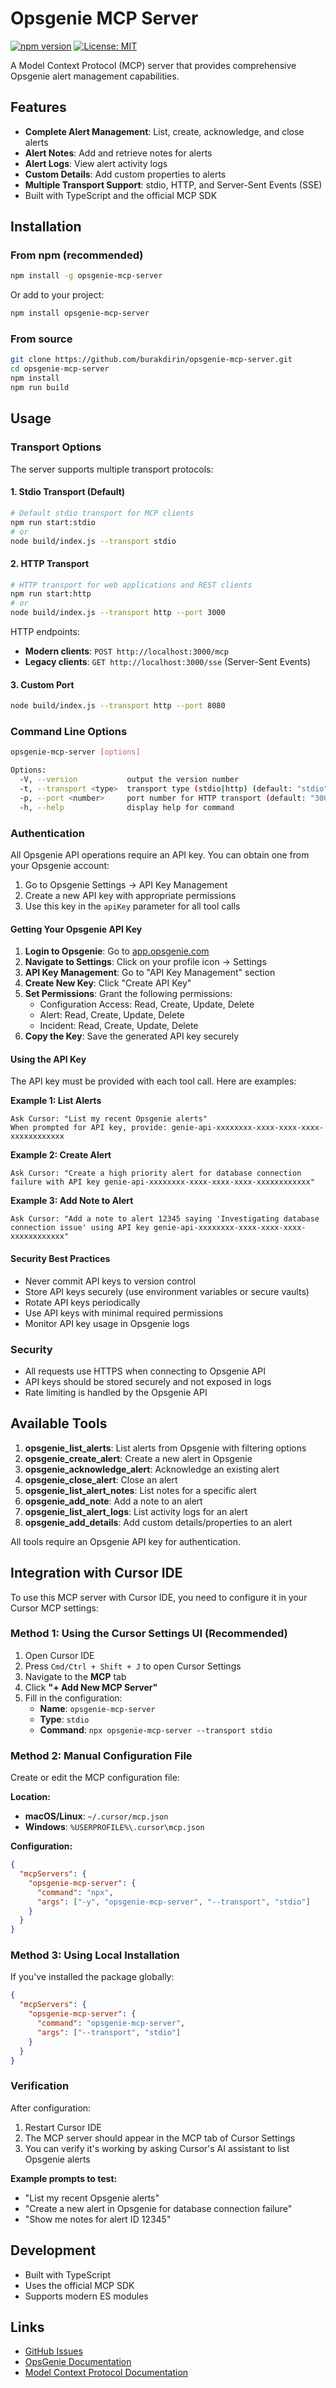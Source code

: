 # Opsgenie MCP Server

[![npm version](https://badge.fury.io/js/opsgenie-mcp-server.svg)](https://badge.fury.io/js/opsgenie-mcp-server)
[![License: MIT](https://img.shields.io/badge/License-MIT-yellow.svg)](https://opensource.org/licenses/MIT)

A Model Context Protocol (MCP) server that provides comprehensive Opsgenie alert management capabilities.

## Features

- **Complete Alert Management**: List, create, acknowledge, and close alerts
- **Alert Notes**: Add and retrieve notes for alerts
- **Alert Logs**: View alert activity logs
- **Custom Details**: Add custom properties to alerts
- **Multiple Transport Support**: stdio, HTTP, and Server-Sent Events (SSE)
- Built with TypeScript and the official MCP SDK

## Installation

### From npm (recommended)

```bash
npm install -g opsgenie-mcp-server
```

Or add to your project:

```bash
npm install opsgenie-mcp-server
```

### From source

```bash
git clone https://github.com/burakdirin/opsgenie-mcp-server.git
cd opsgenie-mcp-server
npm install
npm run build
```

## Usage

### Transport Options

The server supports multiple transport protocols:

#### 1. Stdio Transport (Default)

```bash
# Default stdio transport for MCP clients
npm run start:stdio
# or
node build/index.js --transport stdio
```

#### 2. HTTP Transport

```bash
# HTTP transport for web applications and REST clients
npm run start:http
# or
node build/index.js --transport http --port 3000
```

HTTP endpoints:

- **Modern clients**: `POST http://localhost:3000/mcp`
- **Legacy clients**: `GET http://localhost:3000/sse` (Server-Sent Events)

#### 3. Custom Port

```bash
node build/index.js --transport http --port 8080
```

### Command Line Options

```bash
opsgenie-mcp-server [options]

Options:
  -V, --version           output the version number
  -t, --transport <type>  transport type (stdio|http) (default: "stdio")
  -p, --port <number>     port number for HTTP transport (default: "3000")
  -h, --help              display help for command
```

### Authentication

All Opsgenie API operations require an API key. You can obtain one from your Opsgenie account:

1. Go to Opsgenie Settings → API Key Management
2. Create a new API key with appropriate permissions
3. Use this key in the `apiKey` parameter for all tool calls

#### Getting Your Opsgenie API Key

1. **Login to Opsgenie**: Go to [app.opsgenie.com](https://app.opsgenie.com)
2. **Navigate to Settings**: Click on your profile icon → Settings
3. **API Key Management**: Go to "API Key Management" section
4. **Create New Key**: Click "Create API Key"
5. **Set Permissions**: Grant the following permissions:
   - Configuration Access: Read, Create, Update, Delete
   - Alert: Read, Create, Update, Delete
   - Incident: Read, Create, Update, Delete
6. **Copy the Key**: Save the generated API key securely

#### Using the API Key

The API key must be provided with each tool call. Here are examples:

**Example 1: List Alerts**
```
Ask Cursor: "List my recent Opsgenie alerts"
When prompted for API key, provide: genie-api-xxxxxxxx-xxxx-xxxx-xxxx-xxxxxxxxxxxx
```

**Example 2: Create Alert**
```
Ask Cursor: "Create a high priority alert for database connection failure with API key genie-api-xxxxxxxx-xxxx-xxxx-xxxx-xxxxxxxxxxxx"
```

**Example 3: Add Note to Alert**
```
Ask Cursor: "Add a note to alert 12345 saying 'Investigating database connection issue' using API key genie-api-xxxxxxxx-xxxx-xxxx-xxxx-xxxxxxxxxxxx"
```

#### Security Best Practices

- Never commit API keys to version control
- Store API keys securely (use environment variables or secure vaults)
- Rotate API keys periodically
- Use API keys with minimal required permissions
- Monitor API key usage in Opsgenie logs

### Security

- All requests use HTTPS when connecting to Opsgenie API
- API keys should be stored securely and not exposed in logs
- Rate limiting is handled by the Opsgenie API

## Available Tools

1. **opsgenie_list_alerts**: List alerts from Opsgenie with filtering options
2. **opsgenie_create_alert**: Create a new alert in Opsgenie
3. **opsgenie_acknowledge_alert**: Acknowledge an existing alert
4. **opsgenie_close_alert**: Close an alert
5. **opsgenie_list_alert_notes**: List notes for a specific alert
6. **opsgenie_add_note**: Add a note to an alert
7. **opsgenie_list_alert_logs**: List activity logs for an alert
8. **opsgenie_add_details**: Add custom details/properties to an alert

All tools require an Opsgenie API key for authentication.

## Integration with Cursor IDE

To use this MCP server with Cursor IDE, you need to configure it in your Cursor MCP settings:

### Method 1: Using the Cursor Settings UI (Recommended)

1. Open Cursor IDE
2. Press `Cmd/Ctrl + Shift + J` to open Cursor Settings
3. Navigate to the **MCP** tab
4. Click **"+ Add New MCP Server"**
5. Fill in the configuration:
   - **Name**: `opsgenie-mcp-server`
   - **Type**: `stdio`
   - **Command**: `npx opsgenie-mcp-server --transport stdio`

### Method 2: Manual Configuration File

Create or edit the MCP configuration file:

**Location:**
- **macOS/Linux**: `~/.cursor/mcp.json`
- **Windows**: `%USERPROFILE%\.cursor\mcp.json`

**Configuration:**
```json
{
  "mcpServers": {
    "opsgenie-mcp-server": {
      "command": "npx",
      "args": ["-y", "opsgenie-mcp-server", "--transport", "stdio"]
    }
  }
}
```

### Method 3: Using Local Installation

If you've installed the package globally:

```json
{
  "mcpServers": {
    "opsgenie-mcp-server": {
      "command": "opsgenie-mcp-server",
      "args": ["--transport", "stdio"]
    }
  }
}
```

### Verification

After configuration:
1. Restart Cursor IDE
2. The MCP server should appear in the MCP tab of Cursor Settings
3. You can verify it's working by asking Cursor's AI assistant to list Opsgenie alerts

**Example prompts to test:**
- "List my recent Opsgenie alerts"
- "Create a new alert in Opsgenie for database connection failure"
- "Show me notes for alert ID 12345"

## Development

- Built with TypeScript
- Uses the official MCP SDK
- Supports modern ES modules

## Links

- [GitHub Issues](https://github.com/burakdirin/opsgenie-mcp-server/issues)
- [OpsGenie Documentation](https://docs.opsgenie.com/)
- [Model Context Protocol Documentation](https://modelcontextprotocol.io/)
